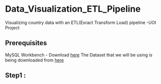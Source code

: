 # Data_Visualization_ETL_Pipeline
Visualizing country data with an ETL(Exract Transform Load) pipeline -UOI Project

## Prerequisites
MySQL Workbench - Download [here](https://dev.mysql.com/downloads/file/?id=509428)
The Dataset that we will be using is being downloaded from [here](https://data.worldbank.org/)

## Step1 :

